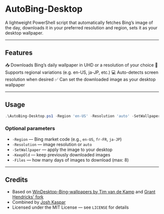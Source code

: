 # AutoBing-Desktop
A lightweight PowerShell script that automatically fetches Bing’s image of the day, downloads it in your preferred resolution and region, sets it as your desktop wallpaper.

---

## Features

📥 Downloads Bing’s daily wallpaper in UHD or a resolution of your choice
🧭 Supports regional variations (e.g. en-US, ja-JP, etc.)
💻 Auto-detects screen resolution when desired
✅ Can set the downloaded image as your desktop wallpaper

---

## Usage

```powershell
.\AutoBing-Desktop.ps1 -Region 'en-US' -Resolution 'auto' -SetWallpaper
```

### Optional parameters

* `-Region` — Bing market code (e.g., `en-US`, `fr-FR`, `ja-JP`)
* `-Resolution` — image resolution or `auto`
* `-SetWallpaper` — apply the image to your desktop
* `-KeepOld` — keep previously downloaded images
* `-Files` — how many days of images to download (max: 8)

---

## Credits

* Based on [WinDesktop-Bing-wallpapers by Tim van de Kamp](https://github.com/user1/original-script1) and [Grant Hendricks' fork](https://github.com/gnhen/WinDesktop-Bing-wallpapers)
* Combined by [Josh Kaspar](https://github.com/joshkaspar)
* Licensed under the MIT License — see `LICENSE` for details


